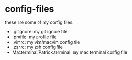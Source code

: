 config-files
==============

these are some of my config files. <br />

* .gitignore: my git ignore file
* .profile: my profile file
* .vimrc: my vim/macvim config file
* .zshrc: my zsh config file
* Macterminal/Patrick.terminal: my mac terminal config file
